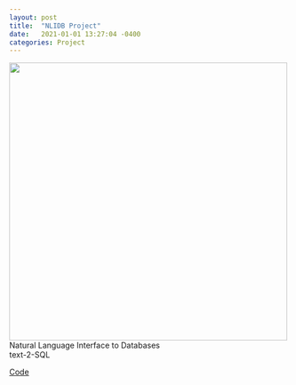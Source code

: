 ```yaml
---
layout: post
title:  "NLIDB Project"
date:   2021-01-01 13:27:04 -0400
categories: Project
---
```


<img src="{{ site.url }}{{ site.baseurl }}/images/nlidb.png" width="500"><br>
Natural Language Interface to Databases<br>
text-2-SQL


[Code](https://github.com/VV123/NLIDB)

